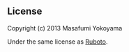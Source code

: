 ## License

Copyright (c) 2013 Masafumi Yokoyama

Under the same license as [Ruboto](https://github.com/ruboto/ruboto).

